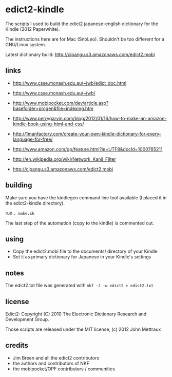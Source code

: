 
# edict2-kindle

The scripts I used to build the edict2 japanese-english dictionary for the Kindle (2012 Paperwhite).

The instructions here are for Mac (SnoLeo). Shouldn't be too different for a GNU/Linux system.

Latest dictionary build: http://cipangu.s3.amazonaws.com/edict2.mobi


## links

* http://www.csse.monash.edu.au/~jwb/edict_doc.html
* http://www.csse.monash.edu.au/~jwb/
* http://www.mobipocket.com/dev/article.asp?basefolder=prcgen&file=indexing.htm
* http://www.perrygarvin.com/blog/2012/01/16/how-to-make-an-amazon-kindle-book-using-html-and-css/
* http://1manfactory.com/create-your-own-kindle-dictionary-for-every-language-for-free/
* http://www.amazon.com/gp/feature.html?ie=UTF8&docId=1000765211
* http://en.wikipedia.org/wiki/Network_Kanji_Filter

* http://cipangu.s3.amazonaws.com/edict2.mobi


## building

Make sure you have the kindlegen command line tool available (I placed it in the edict2-kindle directory).

run ```. make.sh```

The last step of the automation (copy to the kindle) is commented out.


## using

* Copy the edict2.mobi file to the documents/ directory of your Kindle
* Set it as primary dictionary for Japanese in your Kindle's settings


## notes

The edict2.txt file was generated with ```nkf -J -w edict2 > edict2.txt```


## license

Edict2: Copyright (C) 2010 The Electronic Dictionary Research and Development Group.

Those scripts are released under the MIT license, (c) 2012 John Mettraux


## credits

* Jim Breen and all the edict2 contributors
* the authors and contributors of NKF
* the mobipocket/OPF contributors / communities

